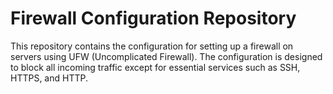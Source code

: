 # Firewall Configuration Repository

This repository contains the configuration for setting up a firewall on servers using UFW (Uncomplicated Firewall). The configuration is designed to block all incoming traffic except for essential services such as SSH, HTTPS, and HTTP.

